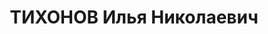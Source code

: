 ---
title: ТИХОНОВ Илья Николаевич
description: "Род. в 1895, Свердловская обл., г. Первоуральск, русский. Проживал:\
  \ Свердловская обл., г. Нижний Тагил. Завод № 63, главный бухгалтер. \n  Арестован\
  \ 31.08.1937. Приговор: 21.01.1938 – 15 лет тюремного заключения."
---